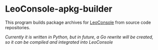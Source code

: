 
# LeoConsole-apkg-builder

This program builds package archives for
[LeoConsole](https://github.com/BoettcherDasOriginal/LeoConsole) from source
code repositories.

*Currently it is written in Python, but in future, a Go rewrite will be created,
so it can be compiled and integrated into LeoConsole*

